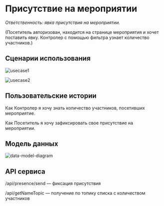 # Присутствие на мероприятии

_Ответственность: явка присутствия на мероприятии._

(Посетитель авторизован, находится на странице мероприятия и хочет поставить явку. Контролер с помощью фильтра узнает количество участников.)

## Сценарии использования

![usecase1](https://github.com/olgmina/CampusIndoorLocation/raw/main/Presence/diagrams/Presence-Controller.png)

![usecase2](https://github.com/olgmina/CampusIndoorLocation/raw/main/Presence/diagrams/Presence-Visitor.png)

## Пользовательские истории

Как Контролер я хочу знать количество участников, посетивших мероприятие.

Как Посетитель я хочу зафиксировать свое присутствие на мероприятии.

## Модель данных

![data-model-diagram](https://github.com/olgmina/CampusIndoorLocation/raw/main/Presence/diagrams/Presence-model.png)

## API сервиса

/api/presence/send — фиксация присутствия

/api/getNameTopic — получение по топику списка с количеством участников
